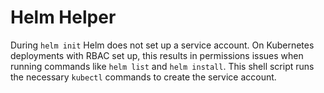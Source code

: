 # Helm Helper

During `helm init` Helm does not set up a service account. On Kubernetes deployments with RBAC set up, this results in permissions issues when running commands like `helm list` and `helm install`. This shell script runs the necessary `kubectl` commands to create the service account.
